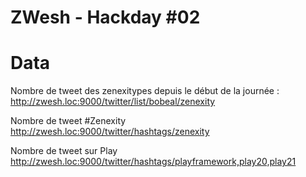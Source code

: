 # ZWesh - Hackday #02

# Data

Nombre de tweet des zenexitypes depuis le début de la journée :
http://zwesh.loc:9000/twitter/list/bobeal/zenexity

Nombre de tweet #Zenexity
http://zwesh.loc:9000/twitter/hashtags/zenexity

Nombre de tweet sur Play
http://zwesh.loc:9000/twitter/hashtags/playframework,play20,play21

